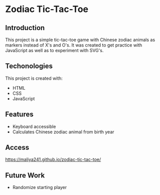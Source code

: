 # Zodiac Tic-Tac-Toe

## Introduction
This project is a simple tic-tac-toe game with Chinese zodiac animals as markers instead of X's and O's. It was created to get practice with JavaScript as well as to experiment with SVG's. 

## Techonologies
This project is created with: 
* HTML
* CSS
* JavaScript

## Features
* Keyboard accessible
* Calculates Chinese zodiac animal from birth year

## Access
https://maliya241.github.io/zodiac-tic-tac-toe/

## Future Work
* Randomize starting player
